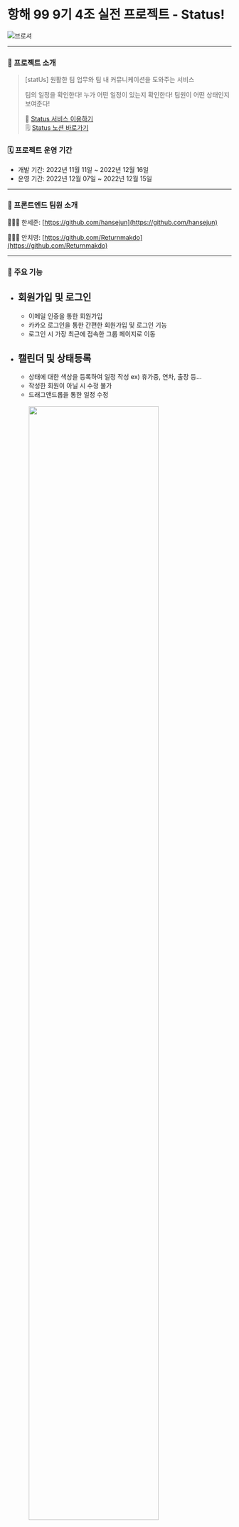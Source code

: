 # 항해 99 9기 4조 실전 프로젝트 - Status!

![브로셔](https://user-images.githubusercontent.com/86880916/206968459-29afd585-0182-40a0-baeb-624c45adce27.png)

---

### 📖 프로젝트 소개

> [statUs] 원활한 팀 업무와 팀 내 커뮤니케이션을 도와주는 서비스
>
> 팀의 일정을 확인한다!
> 누가 어떤 일정이 있는지 확인한다!
> 팀원이 어떤 상태인지 보여준다! <br/>
>
> 🚌 [Status 서비스 이용하기](https://www.status.gift/) <br />
> 🗒 [Status 노션 바로가기](https://obsidian-pig-183.notion.site/statUs-d2e9ed521e204b79ab20263e8823e744) <br />

### 🗓️ 프로젝트 운영 기간

- 개발 기간: 2022년 11월 11일 ~ 2022년 12월 16일
- 운영 기간: 2022년 12월 07일 ~ 2022년 12월 15일

---

### 👥 프론트엔드 팀원 소개

👨🏻‍💻 한세준: [https://github.com/hansejun](https://github.com/hansejun)

👨🏻‍💻 안치영: [https://github.com/Returnmakdo](https://github.com/Returnmakdo)

---

### 💚 **주요 기능**

- ## **회원가입 및 로그인** <br>

  - 이메일 인증을 통한 회원가입
  - 카카오 로그인을 통한 간편한 회원가입 및 로그인 기능
  - 로그인 시 가장 최근에 접속한 그룹 페이지로 이동

- ## **캘린더 및 상태등록** <br>

  - 상태에 대한 색상을 등록하여 일정 작성 ex) 휴가중, 연차, 출장 등...
  - 작성한 회원이 아닐 시 수정 불가
  - 드래그앤드롭을 통한 일정 수정
    <br><br>
    <img src="https://user-images.githubusercontent.com/86880916/207003947-b7e3d38b-98ba-454d-ab3d-c4145e578d81.gif" width="80%"  >

- ## **게시판** <br>

  - 자유게시판과 공지게시판으로 나누어 보여줌
  - 자유게시판에 게시글을 등록하여 공지게시판으로 이동 가능
  - 좋아요 및 댓글 작성 가능
  - 작성한 글은 요약된 정보로 보여지며 클릭을 통해 상세 게시글 모달을 확인 가능
  - 상세 게시글 모달에서는 게시글에 대한 전체 정보가 보여지며 이미지 클릭을 통해 상세 이미지를 슬라이드로 확인 가능
    <br><br>
    <img src="https://user-images.githubusercontent.com/86880916/207004487-dbe8b405-36b8-437f-ba31-df96dc546937.gif" width="80%"  >
    <img src="https://user-images.githubusercontent.com/86880916/207005646-dbc2c0b1-abec-4179-a933-da0be2b7872f.gif" width="80%">

- ## **그룹 회원 상태** <br>

  - 속한 그룹내에서 상태메시지와 상태 아이콘 등록 가능
  - 상태 아이콘은 유저의 오른쪽에 표시되며 마우스를 올려놓을 시에 해당 유저의 상태 메시지 확인 가능
  - 해당 그룹의 접속하고 있는 유저들을 실시간으로 표시
    <br><br>
    <img src="https://user-images.githubusercontent.com/86880916/207005834-2d2914be-6813-4d06-94c4-602e509f5e04.gif" width="80%">

- ## **그룹 생성 및 초대** <br>

  - 그룹에서 유저 초대 가능
  - 오른쪽 상단의 알림 아이콘을 클릭하면 받은 초대 목록을 보여줌
  - 초대 수락시에 해당 그룹으로 이동
    <br><br>
    <img src="https://user-images.githubusercontent.com/86880916/207005907-78edce7f-c10e-433b-a574-59eb99db9de8.gif" width="80%">
    <img src="https://user-images.githubusercontent.com/86880916/207006002-e4cf1c35-322a-4fad-9988-321a5325b688.gif" width="80%">

- ## **실시간 채팅** <br>
  - 그룹내의 유저와 실시간 1대1 채팅
  - 상대방이 메시지를 읽지 않았을 경우 상대방의 화면에서 읽지 않은 메시지 수 표시
    <br><br>
    <img src="https://user-images.githubusercontent.com/86880916/207006068-77bb8920-8ed6-4149-8635-363c3fc25d6e.gif" width="80%">

---

### ✅ **담당 작업**

👷🏻‍♂️ 한세준

- 레이아웃: 레이아웃, 글로벌 스타일, 애니메이션 효과
- 그룹 구현: 그룹 생성/수정/삭제, 그룹 초대
- 그룹 유저 : 상태 메시지 및 상태 아이콘, 프로필 변경
- 소켓 : 실시간 채팅 / 안읽은 메시지 알림 / 실시간 접속 유저 표시
- 필요한 util 함수 제작 : token 디코드, 쿠키 여부, 시간 관련 함수

👷🏻‍♂️ 안치영

- 로그인, 회원가입 : 유효성 검증, 이메일을 통한 인증 확인, 소셜로그인
- 캘린더 구현 : 상태 생성/수정/삭제, 일정 생성/수정/삭제, 드래그앤드롭
- 게시판 구현 : 게시글 생성/수정/삭제, 댓글 생성/수정/삭제, 좋아요. 상세페이지, 상세 이미지, 이미지 슬라이드
- 예외처리 : 예외에 대한 alert 작업
- 배포 : Vercel을 통한 배포

---

### 💬 기술적 의사결정

<img src="https://img.shields.io/badge/JavaScript-F7DF1E?style=for-the-badge&logo=JavaScript&logoColor=black"/>&nbsp;
<img src="https://img.shields.io/badge/React-61DAFB?style=for-the-badge&logo=React&logoColor=black"/>&nbsp;
<img src="https://img.shields.io/badge/styled-components-DB7093?style=for-the-badge&logo=styled-components&logoColor=white"/>&nbsp;
<img src="https://img.shields.io/badge/-react--query-red?style=for-the-badge&logo=React Query&logoColor=white">&nbsp;
<img src="https://img.shields.io/badge/-Recoil-blueviolet?style=for-the-badge&logo=Recoil&logoColor=white">
<br>

<img src="https://img.shields.io/badge/Axios-5A29E4?style=for-the-badge&logo=Axios&logoColor=white"/>&nbsp;
<img src="https://img.shields.io/badge/Socket.io-010101?style=for-the-badge&logo=Socket.io&logoColor=white"/>&nbsp;
<img src="https://img.shields.io/badge/-Vercel-black?style=for-the-badge&logo=vercel&logoColor=white">

| 사용 기술           | 기술 결정 이유                                                                                                                                                                                                                                                                                                                                                                                                                                              |
| ------------------- | ----------------------------------------------------------------------------------------------------------------------------------------------------------------------------------------------------------------------------------------------------------------------------------------------------------------------------------------------------------------------------------------------------------------------------------------------------------- |
| `Socket.io`         | webSocket의 경우 브라우저 별로 지원 버전이 다르거나 지원하지 않는 경우도 있어서 일관된 서비스를 제공하기 위해서 socket.io를 적용하였습니다.                                                                                                                                                                                                                                                                                                                 |
| `React-Query`       | 서버 데이터를 캐싱하고 데이터 패칭 시, 로딩 및 에러처리가 쉽게 가능하고 별도의 설정없이 즉시 사용이 가능하며, 여러번의 요청이 있을 시 중복을 제거해주는 등의 기능을 가지고 있습니다.<br><br>장점으로는 데이터가 오래되었다고 판단하면 자동으로 데이터를 최신화하며, 비동기 과정을 선언적으로 관리할 수 있고, 추가적으로 Redux-Thunk를 사용할 시 불필요한 BoilerPlate코드가 반복되는 것에 비해 불필요한 코드가 매우줄기 때문에 React-Query를 선택하였습니다. |
| `Recoil`            | 상태 관리 라이브러리로 React의 useState 훅과 비슷하게 동작하여 직관적이면서 간단한 구조를 가지고 있습니다.<br><br> 대규모 상태를 관리해야하는 프로젝트라면 redux를 사용하는 것이 적합하다는 생각이 들지만 현재 프로젝트 규모에서는 대규모 데이터를 다루는 것도 아니고, Redux에 비해 상대적으로 적은 코드를 사용하는 recoil을 선택하였습니다.                                                                                                                |
| `Axios`             | response timeout (fetch에는 없는 기능) 처리 방법이 존재<br>Promise 기반으로 만들어졌기 때문에 데이터를 다루기 편리합니다.<br>브라우저 호환이 fetch보다 뛰어나기 때문에 웹 앱을 염두한 곰곰 서비스에 적합하다고 생각했습니다.                                                                                                                                                                                                                                |
| `Styled components` | CSS를 컴포넌트 단위로 쪼갤수 있어 사용 빈도가 높은 CSS를 재사용할 수 있고, CSS SCSS와 달리 전역적인 관리를 하지 않아도 되기 때문에 유지 보수에 용이하다는 장점때문에 선택하였습니다.                                                                                                                                                                                                                                                                        |
| `Vercel`            | FrontEnd 호스팅 사이트로서 복잡한 절차없이 GitHub 레포지토리를 이용하여 빠른 배포가 가능 하다는 장점이 있어 선택하였습니다.                                                                                                                                                                                                                                                                                                                                 |

---

### ❌ 트러블 슈팅
